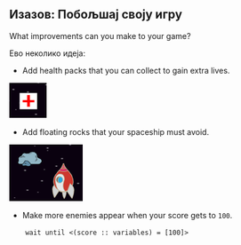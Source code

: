 ## Изазов: Побољшај своју игру

What improvements can you make to your game?

Ево неколико идеја:

+ Add health packs that you can collect to gain extra lives.

![снимак екрана](images/invaders-aid.png)

+ Add floating rocks that your spaceship must avoid.

![снимак екрана](images/invaders-rocks.png)

+ Make more enemies appear when your score gets to `100`.

```blocks3
    wait until <(score :: variables) = [100]>
```